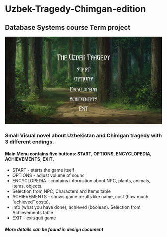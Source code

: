 # Uzbek-Tragedy-Chimgan-edition
## Database Systems course Term project
![GitHub Logo](/Assets/sprites/menu.png)

### Small Visual novel about Uzbekistan and Chimgan tragedy with 3 different endings. 

#### Main Menu contains five buttons: START, OPTIONS, ENCYCLOPEDIA, ACHIEVEMENTS, EXIT.
* START - starts the game itself
* OPTIONS - adjust volume of sound
* ENCYCLOPEDIA - contains information about NPC, plants, animals, items, objects.
* Selection from NPC, Characters and Items table
* ACHIEVEMENTS - shows game results like name, cost (how much ”achieved” costs),
* info (what you have done), achieved (boolean). Selection from Achievements table
* EXIT - exit/quit game

##### More details can be found in design document
